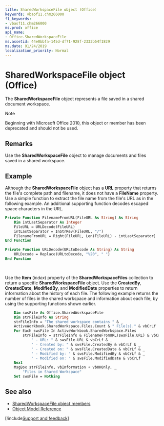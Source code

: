 ```yaml
---
title: SharedWorkspaceFile object (Office)
keywords: vbaof11.chm266000
f1_keywords:
- vbaof11.chm266000
ms.prod: office
api_name:
- Office.SharedWorkspaceFile
ms.assetid: 44e0bbfa-145d-df71-928f-2333b54f1829
ms.date: 01/24/2019
localization_priority: Normal
---
```



# SharedWorkspaceFile object (Office)

The **SharedWorkspaceFile** object represents a file saved in a shared document workspace.

> [!NOTE] 
> Beginning with Microsoft Office 2010, this object or member has been deprecated and should not be used.


## Remarks

Use the **SharedWorkspaceFile** object to manage documents and files saved in a shared workspace.


## Example

Although the **SharedWorkspaceFile** object has a **URL** property that returns the file's complete path and filename, it does not have a **FileName** property. Use a simple function to extract the file name from the file's URL as in the following example. An additional supporting function decodes escaped space characters in the URL.


```vb
Private Function FilenameFromURL(FileURL As String) As String 
    Dim intLastSeparator As Integer 
    FileURL = URLDecode(FileURL) 
    intLastSeparator = InStrRev(FileURL, "/") 
    FilenameFromURL = Right(FileURL, Len(FileURL) - intLastSeparator) 
End Function 
 
Private Function URLDecode(URLtoDecode As String) As String 
    URLDecode = Replace(URLtoDecode, "%20", " ") 
End Function 

```

<br/>

Use the **Item** (_index_) property of the **SharedWorkspaceFiles** collection to return a specific **SharedWorkspaceFile** object. Use the **CreatedBy**, **CreatedDate**, **ModifiedBy**, and **ModifiedDate** properties to return information about the history of each file. The following example returns the number of files in the shared workspace and information about each file, by using the supporting functions shown earlier.

```vb
    Dim swsFile As Office.SharedWorkspaceFile 
    Dim strFileInfo As String 
    strFileInfo = "The shared workspace contains " & _ 
    ActiveWorkbook.SharedWorkspace.Files.Count & " File(s)." & vbCrLf 
    For Each swsFile In ActiveWorkbook.SharedWorkspace.Files 
        strFileInfo = strFileInfo & FilenameFromURL(swsFile.URL) & vbCrLf & _ 
            " - URL: " & swsFile.URL & vbCrLf & _ 
            " - Created by: " & swsFile.CreatedBy & vbCrLf & _ 
            " - Created on: " & swsFile.CreatedDate & vbCrLf & _ 
            " - Modified by: " & swsFile.ModifiedBy & vbCrLf & _ 
            " - Modified on: " & swsFile.ModifiedDate & vbCrLf 
    Next 
    MsgBox strFileInfo, vbInformation + vbOKOnly, _ 
        "Files in Shared Workspace" 
    Set swsFile = Nothing 

```


## See also

- [SharedWorkspaceFile object members](overview/Library-Reference/sharedworkspacefile-members-office.md)
- [Object Model Reference](overview/Library-Reference/reference-object-library-reference-for-office.md)



[!include[Support and feedback](~/includes/feedback-boilerplate.md)]